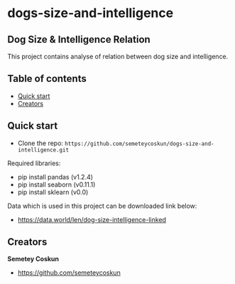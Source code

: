 # dogs-size-and-intelligence

## Dog Size & Intelligence Relation

This project contains analyse of relation between dog size and intelligence.


## Table of contents

- [Quick start](#quick-start)
- [Creators](#creators)


## Quick start

- Clone the repo: `https://github.com/semeteycoskun/dogs-size-and-intelligence.git`

Required libraries:
- pip install pandas (v1.2.4)
- pip install seaborn (v0.11.1)
- pip install sklearn (v0.0)

Data which is used in this project can be downloaded link below:
- https://data.world/len/dog-size-intelligence-linked


## Creators

**Semetey Coskun**

- <https://github.com/semeteycoskun>
